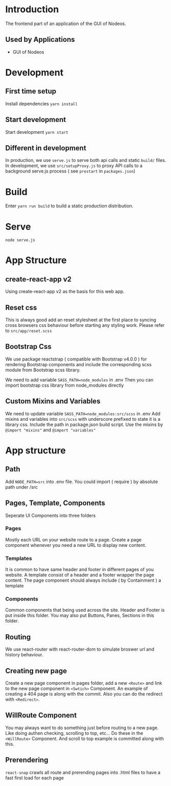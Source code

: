 # Introduction
The frontend part of an application of the GUI of Nodeos.

## Used by Applications
* GUI of Nodeos


# Development

## First time setup
Install dependencies
`yarn install`

## Start development
Start development
`yarn start`

## Different in development
In production, we use `serve.js` to serve both api calls and static `build/` files.
In development, we use `src/setupProxy.js` to proxy API calls to a background serve.js process ( see `prestart` in `packages.json`)

# Build
Enter `yarn run build` to build a static production distribution.

# Serve
```
node serve.js
```

# App Structure

## create-react-app v2
Using create-react-app v2 as the basis for this web app.

## Reset css
This is always good add an reset stylesheet at the first place to syncing cross browsers css behaviour before starting any styling work.
Please refer to `src/app/reset.scss`

## Bootstrap Css
We use package reactstrap ( compatible with Bootstrap v4.0.0 ) for rendering Bootstrap components and include the corresponding scss module from Bootstrap scss library.

We need to add variable `SASS_PATH=node_modules` in .env
Then you can import bootstrap css library from node_modules directly

## Custom Mixins and Variables

We need to update variable `SASS_PATH=node_modules:src/scss` in .env
Add mixins and variables into `src/scss` with underscore prefixed to state it is a library css. Include the path in package.json build script.
Use the mixins by `@import "mixins"` and `@import "variables"`

# App structure

## Path
Add `NODE_PATH=src` into .env file. You could import ( require ) by absolute path under /src

## Pages, Template, Components
Seperate UI Components into three folders

### Pages
Mostly each URL on your website route to a page. Create a page component whenever you need a new URL to display new content.

### Templates
It is common to have same header and footer in different pages of you website. A template consist of a header and a footer wrapper the page content. The page component should always include ( by Containment ) a template

### Components
Common components that being used across the site. Header and Footer is put inside this folder. You may also put Buttons, Panes, Sections in this folder.

## Routing
We use react-router with react-router-dom to simulate broswer url and history behaviour.

## Creating new page
Create a new page component in pages folder, add a new `<Route>` and link to the new page component in `<Swtich>` Component. An example of creating a 404 page is along with the commit. Also you can do the redirect with `<Redirect>`.

## WillRoute Component
You may always want to do something just before routing to a new page. Like doing authen checking, scrolling to top, etc...
Do these in the `<WillRoute>` Component. And scroll to top example is committed along with this.

## Prerendering
`react-snap` crawls all route and prerending pages into .html files to have a fast first load for each page
